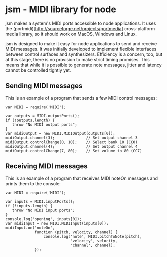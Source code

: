 # jsm - MIDI library for node

jsm makes a system's MIDI ports accessible to node applications.  It
uses the (portmidi)[http://sourceforge.net/projects/portmedia]
cross-platform media library, so it should work on MacOS, Windows and
Linux.

jsm is designed to make it easy for node applications to send and
receive MIDI messages.  It was initially developed to implement
flexible interfaces between control surfaces and synthesizers.
Efficiency is a concern, too, but at this stage, there is no provision
to make strict timing promises.  This means that while it is possible
to generate note messages, jitter and latency cannot be controlled
tightly yet.

## Sending MIDI messages

This is an example of a program that sends a few MIDI control
messages:

    var MIDI = require('MIDI');

    var outputs = MIDI.outputPorts();
    if (!outputs.length) {
       throw "No MIDI output ports";
    }
    var midiOutput = new MIDI.MIDIOutput(outputs[0]);
    midiOutput.channel(3);              // Set output channel 3
    midiOutput.controlChange(0, 10);    // Select bank 10 (CC0)
    midiOutput.channel(4);              // Set output channel 4
    midiOutput.controlChange(7, 80);    // Set volume to 80 (CC7)

## Receiving MIDI messages

This is an example of a program that receives MIDI noteOn messages and
prints them to the console:

    var MIDI = require('MIDI');
    
    var inputs = MIDI.inputPorts();
    if (!inputs.length) {
       throw "No MIDI input ports";
    }
    console.log('opening', inputs[0]);
    var midiInput = new MIDI.MIDIInput(inputs[0]);
    midiInput.on('noteOn',
                 function (pitch, velocity, channel) {
                     console.log('note', MIDI.pitchToNote(pitch),
                                 'velocity', velocity,
                                 'channel', channel);
                 });
